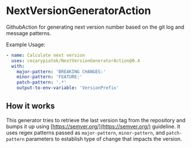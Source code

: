 # NextVersionGeneratorAction
GithubAction for generating next version number based on the git log and message patterns.

Example Usage:

```yml
- name: Calculate next version
  uses: cezarypiatek/NextVersionGeneratorAction@0.4
  with:
    major-pattern: 'BREAKING CHANGES:'
    minor-pattern: 'FEATURE:'
    patch-pattern: '.*'
    output-to-env-variable: 'VersionPrefix'
```

## How it works

This generator tries to retrieve the last version tag from the repository and bumps it up using [https://semver.org/](https://semver.org/) guideline.
It uses regex patterns passed as `major-pattern`, `minor-pattern`, and `patch-pattern` parameters to establish type of change that impacts the version.